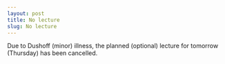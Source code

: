 ```yaml
---
layout: post
title: No lecture
slug: No lecture
---
```


Due to Dushoff (minor) illness, the planned (optional) lecture for tomorrow (Thursday) has been cancelled.
